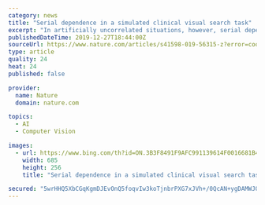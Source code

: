 ```yaml
---
category: news
title: "Serial dependence in a simulated clinical visual search task"
excerpt: "In artificially uncorrelated situations, however, serial dependencies can be detrimental for object recognition. The visual search tasks performed by radiologists in cancer image interpretation and officers in airport security screening are two pertinent examples. During these kinds of visual search tasks, observers often examine large numbers ..."
publishedDateTime: 2019-12-27T18:44:00Z
sourceUrl: https://www.nature.com/articles/s41598-019-56315-z?error=cookies_not_supported&code=e8cba8b3-e555-4a13-9445-90392fdc7fc8
type: article
quality: 24
heat: 24
published: false

provider:
  name: Nature
  domain: nature.com

topics:
  - AI
  - Computer Vision

images:
  - url: https://www.bing.com/th?id=ON.3B3F8491F9AFC991139614F0016681B4
    width: 685
    height: 256
    title: "Serial dependence in a simulated clinical visual search task"

secured: "5wrHHQ5XbCGqKgmDJEvOnQ5foqvIw3koTjnbrPXG7xJVh+/0QcAN+ygDAMWJOWxsY+FcHdheDvbhtPHg5ZhjJURDEcrkEHEkVK9lvZd+2+hYmbVEgCiDkynImdAHE8G7OhtBpooTXXAKYFpBxBmcclFRBJexwIMFJa+zJfv5qBjP5PnWC3GKYOPTxaElJM3cim/VMrUbiTOml+1sMTynDix6Uplzbl4mIjhkStZiDtS3jJQH0WiY6UOBs67+J7f+0BrStRsmdXhQ80YKglyB4g==;12zLtU3tphigoDa/T7rNMg=="
---
```


